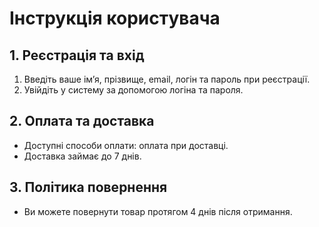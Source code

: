 # Інструкція користувача

## 1. Реєстрація та вхід
1. Введіть ваше ім’я, прізвище, email, логін та пароль при реєстрації.
2. Увійдіть у систему за допомогою логіна та пароля.

## 2. Оплата та доставка
- Доступні способи оплати: оплата при доставці.
- Доставка займає до 7 днів.

## 3. Політика повернення
- Ви можете повернути товар протягом 4 днів після отримання.
